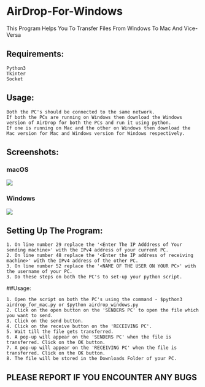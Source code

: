 # AirDrop-For-Windows
This Program Helps You To Transfer Files From Windows To Mac And Vice-Versa

## Requirements:
```
Python3
Tkinter
Socket
```

## Usage:
```
Both the PC's should be connected to the same network.
If both the PCs are running on Windows then download the Windows version of AirDrop for both the PCs and run it using python.
If one is running on Mac and the other on Windows then download the Mac version for Mac and Windows version for Windows respectively.
```

## Screenshots:

### macOS
![](https://raw.github.com/rohit25-1/AirDrop-For-Windows/master/Screenshots/ss_mac.png)

### Windows
![](https://raw.github.com/rohit25-1/AirDrop-For-Windows/master/Screenshots/ss_windows.jpeg)

## Setting Up The Program:
```
1. On line number 29 replace the '<Enter The IP Adddress of Your sending machine>' with the IPv4 address of your current PC.
2. On line number 48 replace the '<Enter the IP address of receiving machine>' with the IPv4 address of the other PC.
3. On line number 52 replace the '<NAME OF THE USER ON YOUR PC>' with the username of your PC.
3. Do these steps on both the PC's to set-up your python script.
```

##Usage:
```
1. Open the script on both the PC's using the command - $python3 airdrop_for_mac.py or $python airdrop_windows.py 
2. Click on the open button on the 'SENDERS PC' to open the file which you want to send.
3. Click on the send button.
4. Click on the receive button on the 'RECEIVING PC'.
5. Wait till the file gets transferred.
6. A pop-up will appear on the 'SENDERS PC' when the file is transferred. Click on the OK button.
7. A pop-up will appear on the 'RECEIVING PC' when the file is transferred. Click on the OK button.
8. The file will be stored in the Downloads Folder of your PC.

```
## PLEASE REPORT IF YOU ENCOUNTER ANY BUGS
